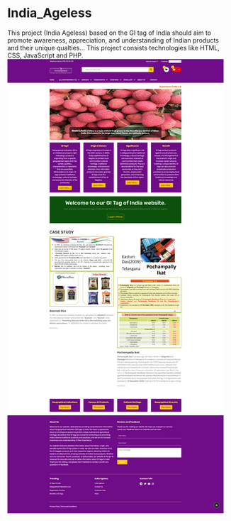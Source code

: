 # India_Ageless
This project (India Ageless) based on the GI tag of India should aim to promote awareness, appreciation, and understanding of Indian products and their unique qualties...
This project consists technologies like HTML, CSS, JavaScript and PHP.
<img src="screencapture-localhost-IndiaAgeless.png">
